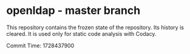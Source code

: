 # openldap - master branch

This repository contains the frozen state of the repository.
Its history is cleared. It is used only for static code
analysis with Codacy.

Commit Time: 1728437900